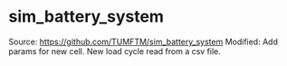 # sim_battery_system
Source: https://github.com/TUMFTM/sim_battery_system
Modified: Add params for new cell. New load cycle read from a csv file.
